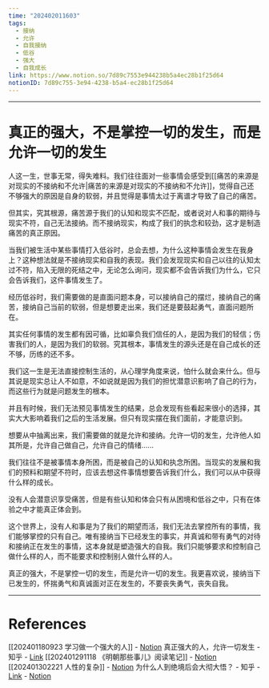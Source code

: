 ```yaml
---
time: "202402011603"
tags:
  - 接纳
  - 允许
  - 自我接纳
  - 低谷
  - 强大
  - 自我成长
link: https://www.notion.so/7d89c7553e944238b5a4ec28b1f25d64
notionID: 7d89c755-3e94-4238-b5a4-ec28b1f25d64
---
```


--- 
# 真正的强大，不是掌控一切的发生，而是允许一切的发生

人这一生，世事无常，得失难料。我们往往面对一些事情会感受到[[痛苦的来源是对现实的不接纳和不允许|痛苦的来源是对现实的不接纳和不允许]]，觉得自己还不够强大的原因是自身的软弱，并且觉得是事情太过于离谱才导致了自己的痛苦。

但其实，究其根源，痛苦源于我们的认知和现实不匹配，或者说对人和事的期待与现实不符，自己无法接纳。而不接纳现实，构成了我们的执念和较劲，这才是制造痛苦的真正原因。

当我们被生活中某些事情打入低谷时，总会去想，为什么这种事情会发生在我身上？这种想法就是不接纳现实和自我的表现。我们会发现现实和自己以往的认知太过不符，陷入无限的死结之中，无论怎么询问，现实都不会告诉我们为什么，它只会告诉我们，这件事情发生了。

经历低谷时，我们需要做的是直面问题本身，可以接纳自己的摆烂，接纳自己的痛苦，接纳自己当前的软弱，但是想要走出来，我们还是要鼓起勇气，直面问题所在。

其实任何事情的发生都有因可循，比如辜负我们信任的人，是因为我们的轻信；伤害我们的人，是因为我们的软弱。究其根本，事情发生的源头还是在自己成长的还不够，历练的还不多。

我们这一生是无法直接控制生活的，从心理学角度来说，怕什么就会来什么。但与其说是现实总让人不如意，不如说就是因为我们的担忧潜意识影响了自己的行为，而这些行为就是问题发生的根本。

并且有时候，我们无法预见事情发生的结果，总会发现有些看起来很小的选择，其实大大影响着我们之后的生活发展。但只有现实摆在我们面前，才能意识到。

想要从中抽离出来，我们需要做的就是允许和接纳。允许一切的发生，允许他人如其所是，允许自己做自己，允许自己的情绪......

我们往往不是被事情本身所困，而是被自己的认知和执念所困。当现实的发展和我们的预料和期望不符时，应该去想这件事情想要告诉我们什么，我们可以从中获得什么样的成长。

没有人会潜意识享受痛苦，但是有些认知和体会只有从困境和低谷之中，只有在体验之中才能真正体会到。

这个世界上，没有人和事是为了我们的期望而活，我们无法去掌控所有的事情，我们能够掌控的只有自己。唯有接纳当下已经发生的事实，并真诚和带有勇气的对待和接纳正在发生的事情，这本身就是塑造强大的自我。我们只能够要求和控制自己做什么样的人，而不能要求和控制别人做什么样的人。

真正的强大，不是掌控一切的发生，而是允许一切的发生。我更喜欢说，接纳当下已发生的，怀揣勇气和真诚面对正在发生的，不要丧失勇气，丧失自我。

---
# References

[[202401180923 学习做一个强大的人]] - [Notion](https://www.notion.so/202401180923-4e376c7ffb8c45c2b7f63b186c0b6dc4?pvs=4)
真正强大的人，允许一切发生 - 知乎 - [Link](https://zhuanlan.zhihu.com/p/634875854?utm_psn=1729526327944794112)
[[202401291118 《明朝那些事儿》阅读笔记]] - [Notion](https://www.notion.so/202401291118-50ea1c1e81a74c27b85aad0f90ae7f9c?pvs=4)
[[202401302221 人性的复杂]] - [Notion](https://www.notion.so/202401302221-e38951f8b84543ac83bdcf4f4abe2c9c?pvs=4)
为什么人到绝境后会大彻大悟？ - 知乎 - [Link](https://www.zhihu.com/question/565062536/answer/2863577263) - [Notion](https://www.notion.so/4ca8cd4e0ceb403bba78f58b0e518f8a?pvs=4)